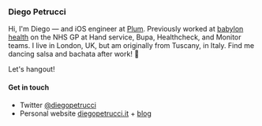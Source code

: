 ### Diego Petrucci

Hi, I'm Diego — and iOS engineer at [Plum](https://withplum.com). Previously worked at [babylon health](https://www.babylonhealth.com) on the NHS GP at Hand service, Bupa, Healthcheck, and Monitor teams. I live in London, UK, but am originally from Tuscany, in Italy. Find me dancing salsa and bachata after work! 💃

Let's hangout!

#### Get in touch
* Twitter [@diegopetrucci](https://twitter.com/diegopetrucci)
* Personal website [diegopetrucci.it](http://www.diegopetrucci.it) + [blog](https://blog.diegopetrucci.it)

<!--
**diegopetrucci/diegopetrucci** is a ✨ _special_ ✨ repository because its `README.md` (this file) appears on your GitHub profile.

Here are some ideas to get you started:

- 🔭 I’m currently working on ...
- 🌱 I’m currently learning ...
- 👯 I’m looking to collaborate on ...
- 🤔 I’m looking for help with ...
- 💬 Ask me about ...
- 📫 How to reach me: ...
- 😄 Pronouns: ...
- ⚡ Fun fact: ...
-->
